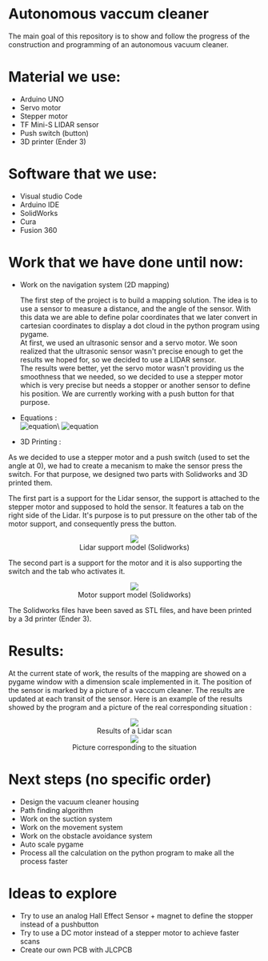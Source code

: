 # Autonomous vaccum cleaner
The main goal of this repository is to show and follow the progress of the construction and programming of an autonomous vacuum cleaner. 

# Material we use: 
- Arduino UNO 
- Servo motor
- Stepper motor 
- TF Mini-S LIDAR sensor
- Push switch (button)
- 3D printer (Ender 3)

# Software that we use:
- Visual studio Code 
- Arduino IDE 
- SolidWorks 
- Cura
- Fusion 360

# Work that we have done until now: 
- Work on the navigation system (2D mapping)

  The first step of the project is to build a mapping solution. The idea is to use a sensor to measure a distance, and the angle of the sensor. With this data we are able to define polar coordinates that we later convert in cartesian coordinates to display a dot cloud in the python program using pygame.\
  At first, we used an ultrasonic sensor and a servo motor. We soon realized that the ultrasonic sensor wasn't precise enough to get the results we hoped for, so we decided to use a LIDAR sensor.\
  The results were better, yet the servo motor wasn't providing us the smoothness that we needed, so we decided to use a stepper motor which is very precise but needs a stopper or another sensor to define his position. We are currently working with a push button for that purpose.
  
- Equations :\
   ![equation](https://latex.codecogs.com/svg.image?x=&space;distance&space;*cos(\frac%7Bangle*\pi%7D%7B180%7D&space;))\
   ![equation](https://latex.codecogs.com/svg.image?y=&space;distance&space;*sin(\frac%7Bangle*\pi%7D%7B180%7D&space;))
 
- 3D Printing :

As we decided to use a stepper motor and a push switch (used to set the angle at 0), we had to create a mecanism to make the sensor press the switch. 
For that purpose, we designed two parts with Solidworks and 3D printed them. 

The first part is a support for the Lidar sensor, the support is attached to the stepper motor and supposed to hold the sensor.
It features a tab on the right side of the Lidar. It's purpose is to put pressure on the other tab of the motor support, and consequently press the button.
<p align="center">
  <img src="https://user-images.githubusercontent.com/90306651/171063021-10252cfd-1782-4e20-865a-fef87d306f5d.png" /> <br/>
  Lidar support model (Solidworks)
</p>

The second part is a support for the motor and it is also supporting the switch and the tab who activates it.

<p align="center">
  <img src="https://user-images.githubusercontent.com/90306651/171063060-5dea7741-92d9-42bd-b3d6-0e473c63f916.png" /> <br/>
  Motor support model (Solidworks)
</p>

The Solidworks files have been saved as STL files, and have been printed by a 3d printer (Ender 3).
  
  
  
# Results:

At the current state of work, the results of the mapping are showed on a pygame window with a dimension scale implemented in it. The position of the sensor is marked by a picture of a vacccum cleaner. The results are updated at each transit of the sensor. 
Here is an example of the results showed by the program and a picture of the real corresponding situation : 

<p align="center">
  <img src="https://user-images.githubusercontent.com/90306651/171043274-94945094-7e0a-4613-8707-792434d4c4f3.png" width: 30% /> <br/>
  Results of a Lidar scan <br/>
  <img src="https://user-images.githubusercontent.com/90306651/171064925-54427763-ccd2-4b88-a60e-32765c3acc53.jpg" /> <br/>
  Picture corresponding to the situation
</p>


# Next steps (no specific order)
- Design the vacuum cleaner housing
- Path finding algorithm 
- Work on the suction system
- Work on the movement system
- Work on the obstacle avoidance system
- Auto scale pygame 
- Process all the calculation on the python program to make all the process faster

# Ideas to explore
- Try to use an analog Hall Effect Sensor + magnet to define the stopper instead of a pushbutton
- Try to use a DC motor instead of a stepper motor to achieve faster scans 
- Create our own PCB with JLCPCB 
